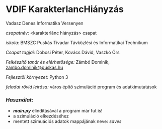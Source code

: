 # VDIF KarakterlancHiányzás
Vadasz Denes Informatika Versenyen
 
*csapatnév*: <karakterlánc hiányzás> csapat

*iskola:* BMSZC Puskás Tivadar Távközlési és Informatikai Technikum

*Csapat tagjai:* Dobosi Péter, Kovács Dávid, Vaszkó Örs

*Felkészítő tanár és elérhetősége:* Zámbó Dominik, zambo.dominik@puskas.hu

*Fejlesztői környezet:* Python 3

*feladat rövid leírása:* város építő szimuláció program és adatkimutatások

### *Használat:*
- _**main.py**_ elindításával a program már fut is!
- a szimuláció elkezdéséhez
- mentett szimuációs adatok mappájának neve: *saves*
